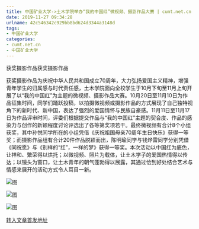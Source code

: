 ```yaml
---
title: 中国矿业大学->土木学院举办“我的中国红”微视频、摄影作品大赛 | cumt.net.cn
date: 2019-11-27 09:34:28
urlname: 42c546342c929bb8bd624d3344a3148d
tags: 
- 中国矿业大学
categories:
- cumt.net.cn
- 中国矿业大学
---
```

获奖摄影作品获奖摄影作品

获奖摄影作品为庆祝中华人民共和国成立70周年，大力弘扬爱国主义精神，增强青年学生的归属感与时代责任感，土木学院面向全校学生于10月下旬至11月上旬开展了以“我的中国红”为主题的微视频、摄影作品大赛。10月20日至11月10日为作品征集时间，同学们踊跃投稿，以拍摄微视频或摄影作品的方式展现了自己独特视角下的新时代、新中国，表达了强烈的爱国情怀与民族自豪感。11月11日至11月17日为作品评审时间，评委们根据提交作品与“我的中国红”主题的契合度、作品的感染力与创作的新颖程度讨论评选出了各等第奖项若干。最终微视频有合计8个小组获奖，其中孙悦同学所在的小组凭借《庆祝祖国母亲70周年生日快乐》获得一等奖；而摄影作品组有合计20件作品脱颖而出，陈明瑜同学与钱烨雷同学分别凭借《同祝愿》与《别样的“红”，一样的梦》获得一等奖。本次活动以中国红为底色，让祥和、繁荣得以烘托；以微视频、照片为载体，让土木学子的爱国热情得以传达；以镜头为窗口，让土木青年的朝气蓬勃得以展露，其通过恰到好处结合艺术与情感来展开的活动方式令人耳目一新。

![图](http://xwzx.cumt.edu.cn/_upload/article/images/83/7c/8f67ed4348f5aa0b87356e2e6127/6a5b85ed-1ec4-4e99-afc2-931e9a38cd45.jpg)

![图](http://xwzx.cumt.edu.cn/_upload/article/images/83/7c/8f67ed4348f5aa0b87356e2e6127/a2c40bbe-d887-4d4c-8120-c5c33c1fd57e.jpg)

![图](http://xwzx.cumt.edu.cn/_upload/article/images/83/7c/8f67ed4348f5aa0b87356e2e6127/9e829931-2fd6-43f3-a618-91e3b14c2922.jpg)

[转入文章首发地址](http://xwzx.cumt.edu.cn/6a/06/c523a551430/page.htm)